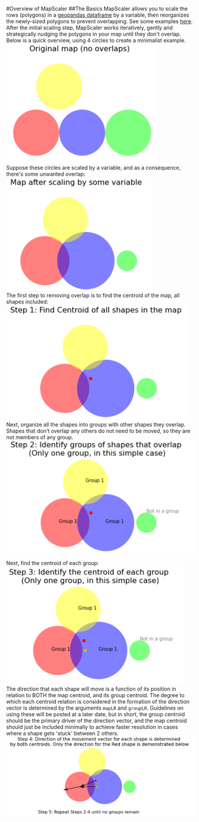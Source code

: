 #Overview of MapScaler
##The Basics
MapScaler allows you to scale the rows (polygons) in a [geopandas dataframe]() by a variable, then reorganizes the newly-sized polygons to prevent overlapping. See some examples [here]().
After the initial scaling step, MapScaler works iteratively, gently and strategically nudging the polygons in your map until they don't overlap.
Below is a quick overview, using 4 circles to create a minimalist example.    
![Original Chart](/images/original.png)    
Suppose these circles are scaled by a variable, and as a consequence, there's some unwanted overlap:    
![Scaled Chart](/images/scaled.png)    
The first step to removing overlap is to find the centroid of the map, all shapes included:    
![Map Centroid](/images/step1.png)    
Next, organize all the shapes into groups with other shapes they overlap. Shapes that don't overlap any others do not need to be moved, so they are not members of any group.    
![Group Membership](/images/step2.png)    
Next, find the centroid of each group:    
![Group Centroids](/images/step3.png)    
The direction that each shape will move is a function of its position in relation to BOTH the map centroid, and its group centroid. The degree to which each centroid relation is considered in the formation of the direction vector is determined by the arguments `mapLR` and `groupLR`. Guidelines on using these will be posted at a later date, but in short, the group centroid should be the primary driver of the direction vector, and the map centroid should just be included minimally to achieve faster resolution in cases where a shape gets 'stuck' between 2 others.    
![Direction Vector](/images/step4.png)    
![Repeat 2-4](/images/step5.png)    
